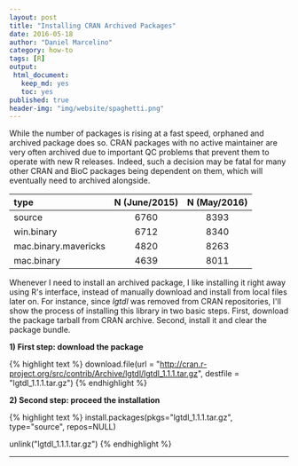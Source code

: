 ```yaml
---
layout: post
title: "Installing CRAN Archived Packages"
date: 2016-05-18
author: "Daniel Marcelino"
category: how-to
tags: [R]
output:
 html_document: 
   keep_md: yes
   toc: yes
published: true
header-img: "img/website/spaghetti.png"
---
```



While the number of packages is rising at a fast speed, orphaned and archived package does so. CRAN packages with no active maintainer are very often archived due to important QC problems that prevent them to operate with new R releases. Indeed, such a decision may be fatal for many other CRAN and BioC packages being dependent on them, which will eventually need to archived alongside.


|type                 | N (June/2015) | N (May/2016) |
|:--------------------|:-----------:|:----------:|
|source               |    6760     |    8393    |
|win.binary           |    6712     |    8340    |
|mac.binary.mavericks |    4820     |    8263    |
|mac.binary           |    4639     |    8011    |


Whenever I need to install an archived package, I like installing it right away using R's interface, instead of manually download  and install from local files later on. For instance, since *lgtdl* was removed from CRAN repositories, I'll show the process of installing this library in two basic steps. First, download the package tarball from CRAN archive. Second, install it and clear the package bundle.

**1) First step: download the package**


{% highlight text %}
download.file(url = "http://cran.r-project.org/src/contrib/Archive/lgtdl/lgtdl_1.1.1.tar.gz", 
destfile = "lgtdl_1.1.1.tar.gz")
{% endhighlight %}

**2) Second step: proceed the installation**


{% highlight text %}
install.packages(pkgs="lgtdl_1.1.1.tar.gz", type="source", repos=NULL)

unlink("lgtdl_1.1.1.tar.gz")
{% endhighlight %}

<hr/>



